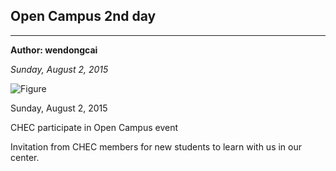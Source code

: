 ## Open Campus 2nd day

---
**Author: wendongcai**

*Sunday, August 2, 2015*


![Figure](https://farm1.staticflickr.com/959/42278463311_1748df5958_c.jpg)

Sunday, August 2, 2015

CHEC participate in Open Campus event

Invitation from CHEC members for new students to learn with us in our center.
 